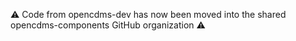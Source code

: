 ⚠️ Code from opencdms-dev has now been moved into the shared opencdms-components GitHub organization ⚠️
